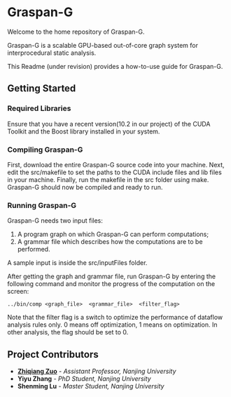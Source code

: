 # Graspan-G
Welcome to the home repository of Graspan-G.

Graspan-G is a scalable GPU-based out-of-core graph system for interprocedural static analysis.

This Readme (under revision) provides a how-to-use guide for Graspan-G.
## Getting Started
### Required Libraries
Ensure that you have a recent version(10.2 in our project) of the CUDA Toolkit and the Boost library installed in your system.
### Compiling Graspan-G
First, download the entire Graspan-G source code into your machine. Next, edit the src/makefile to set the paths to the CUDA include files and lib files in your machine. Finally, run the makefile in the src folder using make. Graspan-G should now be compiled and ready to run.
### Running Graspan-G
Graspan-G needs two input files: 
1. A program graph on which Graspan-G can perform computations;
2. A grammar file which describes how the computations are to be performed. 

A sample input is inside the src/inputFiles folder.

After getting the graph and grammar file, run Graspan-G by entering the following command and monitor the progress of the computation on the screen:
```
../bin/comp <graph_file>  <grammar_file>  <filter_flag> 
```

Note that the filter flag is a switch to optimize the performance of dataflow analysis rules only. 0 means off optimization, 1 means on optimization. In other analysis, the flag should be set to 0.

## Project Contributors
* [**Zhiqiang Zuo**](https://z-zhiqiang.github.io/) - *Assistant Professor, Nanjing University*
* **Yiyu Zhang** - *PhD Student, Nanjing University*
* **Shenming Lu** - *Master Student, Nanjing University*
